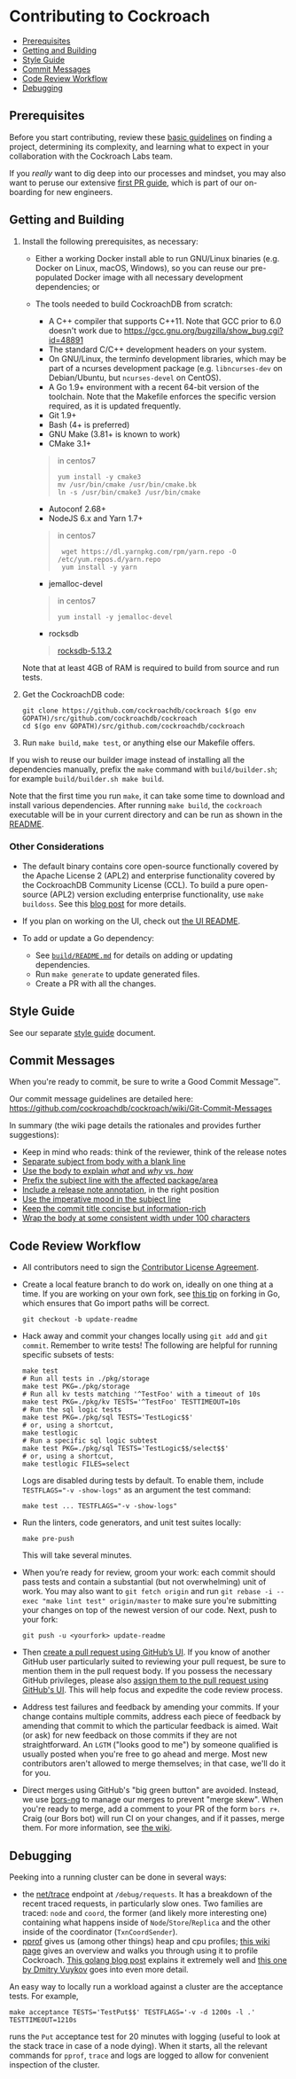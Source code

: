 # Contributing to Cockroach

- [Prerequisites](#prerequisites)
- [Getting and Building](#getting-and-building)
- [Style Guide](#style-guide)
- [Commit Messages](#commit-messages)
- [Code Review Workflow](#code-review-workflow)
- [Debugging](#debugging)

## Prerequisites

Before you start contributing, review these [basic
guidelines](https://www.cockroachlabs.com/docs/stable/contribute-to-cockroachdb.html)
on finding a project, determining its complexity, and learning what to
expect in your collaboration with the Cockroach Labs team.

If you *really* want to dig deep into our processes and mindset, you may also
want to peruse our extensive [first PR guide], which is part of our on-boarding for
new engineers.

## Getting and Building

1. Install the following prerequisites, as necessary:

   - Either a working Docker install able to run GNU/Linux binaries
     (e.g. Docker on Linux, macOS, Windows), so you can reuse our
     pre-populated Docker image with all necessary development
     dependencies; or

   - The tools needed to build CockroachDB from scratch:

     - A C++ compiler that supports C++11. Note that GCC prior to 6.0 doesn't
       work due to https://gcc.gnu.org/bugzilla/show_bug.cgi?id=48891
     - The standard C/C++ development headers on your system.
     - On GNU/Linux, the terminfo development libraries, which may be
       part of a ncurses development package (e.g. `libncurses-dev` on
       Debian/Ubuntu, but `ncurses-devel` on CentOS).
     - A Go 1.9+ environment with a recent 64-bit version of the toolchain. Note that
       the Makefile enforces the specific version required, as it is updated
       frequently.
     - Git 1.9+
     - Bash (4+ is preferred)
     - GNU Make (3.81+ is known to work)
     - CMake 3.1+
     > in centos7
     >```
     >yum install -y cmake3
     >mv /usr/bin/cmake /usr/bin/cmake.bk
     >ln -s /usr/bin/cmake3 /usr/bin/cmake
     >```
     - Autoconf 2.68+
     - NodeJS 6.x and Yarn 1.7+
     > in centos7
     >```
     >  wget https://dl.yarnpkg.com/rpm/yarn.repo -O /etc/yum.repos.d/yarn.repo
     >  yum install -y yarn
     >```
     - jemalloc-devel
     >in centos7
     >```
     >yum install -y jemalloc-devel
     >```
     - rocksdb
     >[rocksdb-5.13.2](https://github.com/facebook/rocksdb/archive/v5.13.2.tar.gz)

   Note that at least 4GB of RAM is required to build from source and run tests.

2. Get the CockroachDB code:

   ```shell
   git clone https://github.com/cockroachdb/cockroach $(go env GOPATH)/src/github.com/cockroachdb/cockroach
   cd $(go env GOPATH)/src/github.com/cockroachdb/cockroach
   ```

3. Run `make build`, `make test`, or anything else our Makefile offers.

If you wish to reuse our builder image instead of installing all the
dependencies manually, prefix the `make` command with
`build/builder.sh`; for example `build/builder.sh make build`.

Note that the first time you run `make`, it can take some time to
download and install various dependencies. After running `make build`,
the `cockroach` executable will be in your current directory and can
be run as shown in the [README](README.md).

### Other Considerations

- The default binary contains core open-source functionally covered by
  the Apache License 2 (APL2) and enterprise functionality covered by
  the CockroachDB Community License (CCL). To build a pure open-source
  (APL2) version excluding enterprise functionality, use `make
  buildoss`. See this [blog post] for more details.

  [blog post]: https://www.cockroachlabs.com/blog/how-were-building-a-business-to-last/

- If you plan on working on the UI, check out [the UI README](pkg/ui).

- To add or update a Go dependency:
  - See [`build/README.md`](build/README.md) for details on adding or updating
    dependencies.
  - Run `make generate` to update generated files.
  - Create a PR with all the changes.

## Style Guide

See our separate [style guide](docs/style.md) document.

## Commit Messages

When you're ready to commit, be sure to write a Good Commit Message™.

Our commit message guidelines are detailed here:
https://github.com/cockroachdb/cockroach/wiki/Git-Commit-Messages

In summary (the wiki page details the rationales and provides further suggestions):
- Keep in mind who reads: think of the reviewer, think of the release notes
- [Separate subject from body with a blank line](https://github.com/cockroachdb/cockroach/wiki/Git-Commit-Messages#commit-title)
- [Use the body to explain *what* and *why* vs. *how*](https://github.com/cockroachdb/cockroach/wiki/Git-Commit-Messages#commit-description)
- [Prefix the subject line with the affected package/area](https://github.com/cockroachdb/cockroach/wiki/Git-Commit-Messages#commit-title)
- [Include a release note annotation](https://github.com/cockroachdb/cockroach/wiki/Git-Commit-Messages#release-notes), in the right position
- [Use the imperative mood in the subject line](https://github.com/cockroachdb/cockroach/wiki/Git-Commit-Messages#commit-title)
- [Keep the commit title concise but information-rich](https://github.com/cockroachdb/cockroach/wiki/Git-Commit-Messages#commit-title)
- [Wrap the body at some consistent width under 100 characters](https://github.com/cockroachdb/cockroach/wiki/Git-Commit-Messages#commit-description)

## Code Review Workflow

- All contributors need to sign the [Contributor License
  Agreement](https://cla-assistant.io/cockroachdb/cockroach).

- Create a local feature branch to do work on, ideally on one thing at
  a time.  If you are working on your own fork, see [this
  tip](http://blog.campoy.cat/2014/03/github-and-go-forking-pull-requests-and.html)
  on forking in Go, which ensures that Go import paths will be
  correct.

  ```shell
  git checkout -b update-readme
  ```

- Hack away and commit your changes locally using `git add` and `git commit`.
  Remember to write tests! The following are helpful for running specific
  subsets of tests:

  ```shell
  make test
  # Run all tests in ./pkg/storage
  make test PKG=./pkg/storage
  # Run all kv tests matching '^TestFoo' with a timeout of 10s
  make test PKG=./pkg/kv TESTS='^TestFoo' TESTTIMEOUT=10s
  # Run the sql logic tests
  make test PKG=./pkg/sql TESTS='TestLogic$$'
  # or, using a shortcut,
  make testlogic
  # Run a specific sql logic subtest
  make test PKG=./pkg/sql TESTS='TestLogic$$/select$$'
  # or, using a shortcut,
  make testlogic FILES=select
  ```

  Logs are disabled during tests by default. To enable them, include
  `TESTFLAGS="-v -show-logs"` as an argument the test command:

  ```shell
  make test ... TESTFLAGS="-v -show-logs"
  ```

- Run the linters, code generators, and unit test suites locally:

  ```shell
  make pre-push
  ````

  This will take several minutes.

- When you’re ready for review, groom your work: each commit should pass tests
  and contain a substantial (but not overwhelming) unit of work. You may also
  want to `git fetch origin` and run
  `git rebase -i --exec "make lint test" origin/master` to make sure you're
  submitting your changes on top of the newest version of our code. Next, push
  to your fork:

  ```shell
  git push -u <yourfork> update-readme
  ```

- Then [create a pull request using GitHub’s
  UI](https://help.github.com/articles/creating-a-pull-request). If
  you know of another GitHub user particularly suited to reviewing
  your pull request, be sure to mention them in the pull request
  body. If you possess the necessary GitHub privileges, please also
  [assign them to the pull request using GitHub's
  UI](https://help.github.com/articles/assigning-issues-and-pull-requests-to-other-github-users/).
  This will help focus and expedite the code review process.

- Address test failures and feedback by amending your commits. If your
  change contains multiple commits, address each piece of feedback by
  amending that commit to which the particular feedback is aimed. Wait
  (or ask) for new feedback on those commits if they are not
  straightforward. An `LGTM` ("looks good to me") by someone qualified
  is usually posted when you're free to go ahead and merge. Most new
  contributors aren't allowed to merge themselves; in that case, we'll
  do it for you.

- Direct merges using GitHub's "big green button" are avoided.  Instead, we use
  [bors-ng](https://bors.tech/documentation/) to manage our merges to prevent
  "merge skew".  When you're ready to merge, add a comment to your PR of the
  form `bors r+`. Craig (our Bors bot)
  will run CI on your changes, and if it passes, merge them.  For more
  information, see [the wiki](https://github.com/cockroachdb/cockroach/wiki/Bors-merge-bot).

## Debugging

Peeking into a running cluster can be done in several ways:

- the [net/trace](https://godoc.org/golang.org/x/net/trace) endpoint
  at `/debug/requests`.  It has a breakdown of the recent traced
  requests, in particularly slow ones. Two families are traced: `node`
  and `coord`, the former (and likely more interesting one) containing
  what happens inside of `Node`/`Store`/`Replica` and the other inside
  of the coordinator (`TxnCoordSender`).
- [pprof](https://golang.org/pkg/net/http/pprof/) gives us (among
  other things) heap and cpu profiles; [this wiki page](https://github.com/cockroachdb/cockroach/wiki/pprof)
  gives an overview and walks you through using it to profile Cockroach.
  [This golang blog post](http://blog.golang.org/profiling-go-programs)
  explains it extremely well and [this one by Dmitry
  Vuykov](https://software.intel.com/en-us/blogs/2014/05/10/debugging-performance-issues-in-go-programs)
  goes into even more detail.

An easy way to locally run a workload against a cluster are the acceptance
tests. For example,

```shell
make acceptance TESTS='TestPut$$' TESTFLAGS='-v -d 1200s -l .' TESTTIMEOUT=1210s
```

runs the `Put` acceptance test for 20 minutes with logging (useful to look at
the stack trace in case of a node dying). When it starts, all the relevant
commands for `pprof`, `trace` and logs are logged to allow for convenient
inspection of the cluster.

[first PR guide]: docs/first-pr.md
